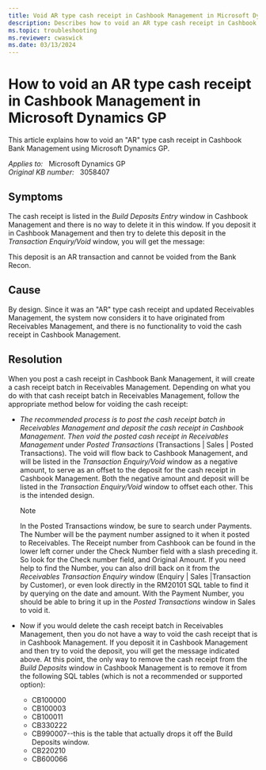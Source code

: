 ```yaml
---
title: Void AR type cash receipt in Cashbook Management in Microsoft Dynamics GP
description: Describes how to void an AR type cash receipt in Cashbook Management in Microsoft Dynamics GP.
ms.topic: troubleshooting
ms.reviewer: cwaswick
ms.date: 03/13/2024
---
```

# How to void an AR type cash receipt in Cashbook Management in Microsoft Dynamics GP

This article explains how to void an "AR" type cash receipt in Cashbook Bank Management using Microsoft Dynamics GP.

_Applies to:_ &nbsp; Microsoft Dynamics GP  
_Original KB number:_ &nbsp; 3058407

## Symptoms

The cash receipt is listed in the *Build Deposits Entry* window in Cashbook Management and there is no way to delete it in this window. If you deposit it in Cashbook Management and then try to delete this deposit in the *Transaction Enquiry/Void* window, you will get the message:

This deposit is an AR transaction and cannot be voided from the Bank Recon.

## Cause

By design. Since it was an "AR" type cash receipt and updated Receivables Management, the system now considers it to have originated from Receivables Management, and there is no functionality to void the cash receipt in Cashbook Management.

## Resolution

When you post a cash receipt in Cashbook Bank Management, it will create a cash receipt batch in Receivables Management. Depending on what you do with that cash receipt batch in Receivables Management, follow the appropriate method below for voiding the cash receipt:

- *The recommended process is to* *post the cash receipt batch in Receivables Management and deposit the cash receipt in Cashbook Management*. *Then void the posted cash receipt in Receivables Management* under *Posted Transactions* (Transactions | Sales | Posted Transactions). The void will flow back to Cashbook Management, and will be listed in the *Transaction Enquiry/Void* window as a negative amount, to serve as an offset to the deposit for the cash receipt in Cashbook Management. Both the negative amount and deposit will be listed in the *Transaction Enquiry/Void* window to offset each other. This is the intended design.

    > [!NOTE]
    > In the Posted Transactions window, be sure to search under Payments. The Number  will be the payment number assigned to it when it posted to Receivables. The Receipt number from Cashbook can be found in the lower left corner under the Check Number field with a slash preceding it. So look for the Check number field, and Original Amount. If you need help to find the Number, you can also drill back on it from the *Receivables Transaction Enquiry* window (Enquiry | Sales |Transaction by Customer), or even look directly in the RM20101 SQL table to find it by querying on the date and amount. With the Payment Number, you should be able to bring it up in the *Posted Transactions* window in Sales to void it.

- Now if you would delete the cash receipt batch in Receivables Management, then you do not have a way to void the cash receipt that is in Cashbook Management. If you deposit it in Cashbook Management and then try to void the deposit, you will get the message indicated above. At this point, the only way to remove the cash receipt from the *Build Deposits* window in Cashbook Management is to remove it from the following SQL tables (which is not a recommended or supported option):

  - CB100000
  - CB100003
  - CB100011
  - CB330222
  - CB990007--this is the table that actually drops it off the Build Deposits window.
  - CB220210
  - CB600066
